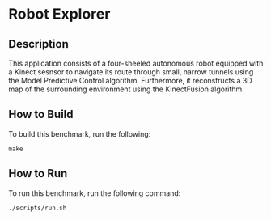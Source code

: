 # Robot Explorer 

## Description 
This application consists of a four-sheeled autonomous robot
equipped with a Kinect sesnsor to navigate its route through small, narrow
tunnels using the Model Predictive Control algorithm. Furthermore, it 
reconstructs a 3D map of the surrounding environment using the KinectFusion 
algorithm. 


## How to Build

To build this benchmark, run the following:

```make```


## How to Run

To run this benchmark, run the following command:

```./scripts/run.sh```

